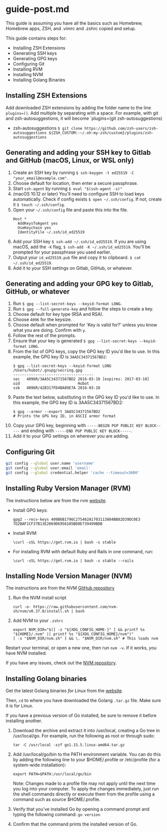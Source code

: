 # guide-post.md

This guide is assuming you have all the basics such as Homebrew, Homebrew apps, ZSH, and .vimrc and .zshrc copied and setup.

This guide contains steps for:

- Installing ZSH Extensions
- Generating SSH keys
- Generating GPG keys
- Configuring Git
- Installing RVM
- Installing NVM
- Installing Golang Binaries

## Installing ZSH Extensions

Add downloaded ZSH extensions by adding the folder name to the line `plugins=()`. Add multiple by separating with a space. For example, with git and zsh-autosuggestions, it will become `plugins=(git zsh-autosuggestions)

- zsh-autosuggestions `$ git clone https://github.com/zsh-users/zsh-autosuggestions ${ZSH_CUSTOM:-~/.oh-my-zsh/custom}/plugins/zsh-autosuggestions`

## Generating and adding your SSH key to Gitlab and GitHub (macOS, Linux, or WSL only)

1. Create an SSH key by running `$ ssh-keygen -t ed25519 -C "your_email@example.com"`.
2. Choose default for location, then enter a secure passphrase.
3. Start `ssh-agent` by running `$ eval "$(ssh-agent -s)"`
4. (macOS 10.12 or later) You'll need to configure SSH to load keys automatically. Check if config exists `$ open ~/.ssh/config`. If not, create it `$ touch ~/.ssh/config`.
5. Open your `~/.ssh/config` file and paste this into the file.
    ```
    Host *
      AddKeysToAgent yes
      UseKeychain yes
      IdentityFile ~/.ssh/id_ed25519
    ```
6. Add your SSH key `$ ssh-add ~/.ssh/id_ed25519`. If you are using macOS, add the `-K` flag, `$ ssh-add -K ~/.ssh/id_ed25519`. You'll be prompted for your passphrase you used earlier.
7. Output your `id_ed25519.pub` file and copy it to clipboard. `$ cat ~/.ssh/id_ed25519`.
8. Add it to your SSH settings on Gitlab, GitHub, or whatever.

## Generating and adding your GPG key to Gitlab, GitHub, or whatever

1. Run `$ gpg --list-secret-keys --keyid-format LONG`.
2. Run `$ gpg --full-generate-key` and follow the steps to create a key.
3. Choose default for key type (RSA and RSA).
4. Choose `4096` for the keysize.
5. Choose default when prompted for 'Key is valid for?' unless you know what you are doing. Confirm with `y`.
6. Follow the rest of the prompts.
7. Ensure that your key is generated `$ gpg --list-secret-keys --keyid-format LONG`.
8. From the list of GPG keys, copy the GPG key ID you'd like to use. In this example, the GPG key ID is `3AA5C34371567BD2`:
    ```
    $ gpg --list-secret-keys --keyid-format LONG
    /Users/hubot/.gnupg/secring.gpg
    ------------------------------------
    sec   4096R/3AA5C34371567BD2 2016-03-10 [expires: 2017-03-10]
    uid                          Hubot
    ssb   4096R/42B317FD4BA89E7A 2016-03-10
    ```
9. Paste the text below, substituting in the GPG key ID you'd like to use. In this example, the GPG key ID is 3AA5C34371567BD2:
    ```
    $ gpg --armor --export 3AA5C34371567BD2
    # Prints the GPG key ID, in ASCII armor format
    ```
10. Copy your GPG key, beginning with `-----BEGIN PGP PUBLIC KEY BLOCK-----` and ending with `-----END PGP PUBLIC KEY BLOCK-----`.
11. Add it to your GPG settings on wherever you are adding.

## Configuring Git

```bash
git config --global user.name 'username'
git config --global user.email 'email'
git config --global credential.helper 'cache --timeout=3600'
```

## Installing Ruby Version Manager (RVM)

The instructions below are from the rvm [website](http://rvm.io/).

- Install GPG keys:
    ```
    gpg2 --recv-keys 409B6B1796C275462A1703113804BB82D39DC0E3 7D2BAF1CF37B13E2069D6956105BD0E739499BDB
    ```
- Install RVM:
    ```
    \curl -sSL https://get.rvm.io | bash -s stable
    ```
- For installing RVM with default Ruby and Rails in one command, run:
    ```
    \curl -sSL https://get.rvm.io | bash -s stable --rails
    ```

## Installing Node Version Manager (NVM)

The instructions are from the NVM [GitHub repository](https://github.com/nvm-sh/nvm)

1. Run the NVM install script
    ```
    curl -o- https://raw.githubusercontent.com/nvm-sh/nvm/v0.37.0/install.sh | bash
    ```
2. Add NVM to your `.zshrc`
    ```
    export NVM_DIR="$([ -z "${XDG_CONFIG_HOME-}" ] && printf %s "${HOME}/.nvm" || printf %s "${XDG_CONFIG_HOME}/nvm")"
    [ -s "$NVM_DIR/nvm.sh" ] && \. "$NVM_DIR/nvm.sh" # This loads nvm
    ```

Restart your terminal, or open a new one, then run `nvm -v`. If it works, you have
NVM installed.

If you have any issues, check out the [NVM repository](https://github.com/nvm-sh/nvm).

## Installing Golang binaries

Get the latest Golang binaries *for Linux* from the [website](https://golang.org/dl/).

Then, `cd` to where you have downloaded the Golang `.tar.gz` file. Make sure it
is for Linux.

If you have a previous version of Go installed, be sure to remove it before installing another.

1. Download the archive and extract it into /usr/local, creating a Go tree in /usr/local/go. For example, run the following as root or through sudo:
    ```
    tar -C /usr/local -xzf go1.15.5.linux-amd64.tar.gz
    ```
2. Add /usr/local/go/bin to the PATH environment variable. You can do this by adding the following line to your $HOME/.profile or /etc/profile (for a system-wide installation):
    ```
    export PATH=$PATH:/usr/local/go/bin
    ```
    Note: Changes made to a profile file may not apply until the next time you log into your computer. To apply the changes immediately, just run the shell commands directly or execute them from the profile using a command such as source $HOME/.profile.

3. Verify that you've installed Go by opening a command prompt and typing the following command: `go version`
4. Confirm that the command prints the installed version of Go.
